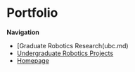 # Portfolio

**Navigation**
* [Graduate Robotics Research(ubc.md)
* [Undergraduate Robotics Projects](queens.md)
* [Homepage](../README.md)
